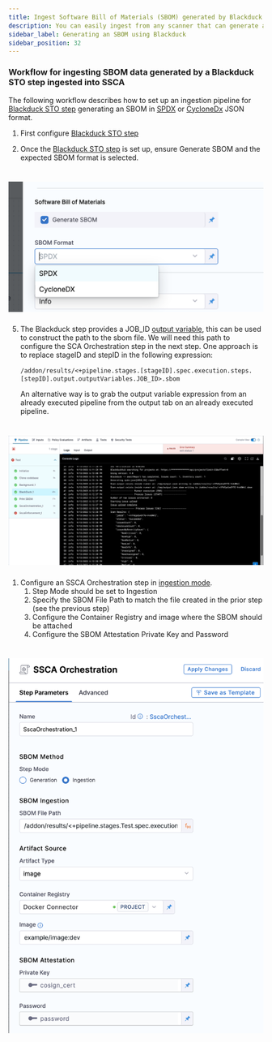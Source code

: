 ```yaml
---
title: Ingest Software Bill of Materials (SBOM) generated by Blackduck into SSCA
description: You can easily ingest from any scanner that can generate an SBOM.
sidebar_label: Generating an SBOM using Blackduck
sidebar_position: 32
---
```


### Workflow for ingesting SBOM data generated by a Blackduck STO step ingested into SSCA

The following workflow describes how to set up an ingestion pipeline for [Blackduck STO step](docs/security-testing-orchestration/sto-techref-category/black-duck-hub-scanner-reference.md) generating an SBOM in [SPDX](https://spdx.dev/learn/overview/) or [CycloneDx](https://cyclonedx.org/specification/overview/) JSON format. 

1. First configure [Blackduck STO step](docs/security-testing-orchestration/sto-techref-category/black-duck-hub-scanner-reference.md) 

2. Once the [Blackduck STO step](docs/security-testing-orchestration/sto-techref-category/black-duck-hub-scanner-reference.md) is set up, ensure Generate SBOM and the expected SBOM format is selected.

# ![](static/generate-sbom-blackduck-00.png)

5. The Blackduck step provides a JOB_ID [output variable](https://developer.harness.io/docs/continuous-integration/use-ci/run-ci-scripts/run-step-settings/#output-variables), this can be used to construct the path to the sbom file. We will need this path to configure the SCA Orchestration step in the next step. One approach is to replace stageID and stepID in the following expression:

   ```
   /addon/results/<+pipeline.stages.[stageID].spec.execution.steps.[stepID].output.outputVariables.JOB_ID>.sbom
   ```

   An alternative way is to grab the output variable expression from an already executed pipeline from the output tab on an already executed pipeline. 

# ![](static/generate-sbom-blackduck-02.gif)

1. Configure an SSCA Orchestration step in [ingestion mode](docs/software-supply-chain-assurance/ingest-sbom-data.md).
   1. Step Mode should be set to Ingestion
   2. Specify the SBOM File Path to match the file created in the prior step (see the previous step)
   3. Configure the Container Registry and image where the SBOM should be attached
   4. Configure the SBOM Attestation Private Key and Password 

# ![](static/generate-sbom-blackduck-01.png)



